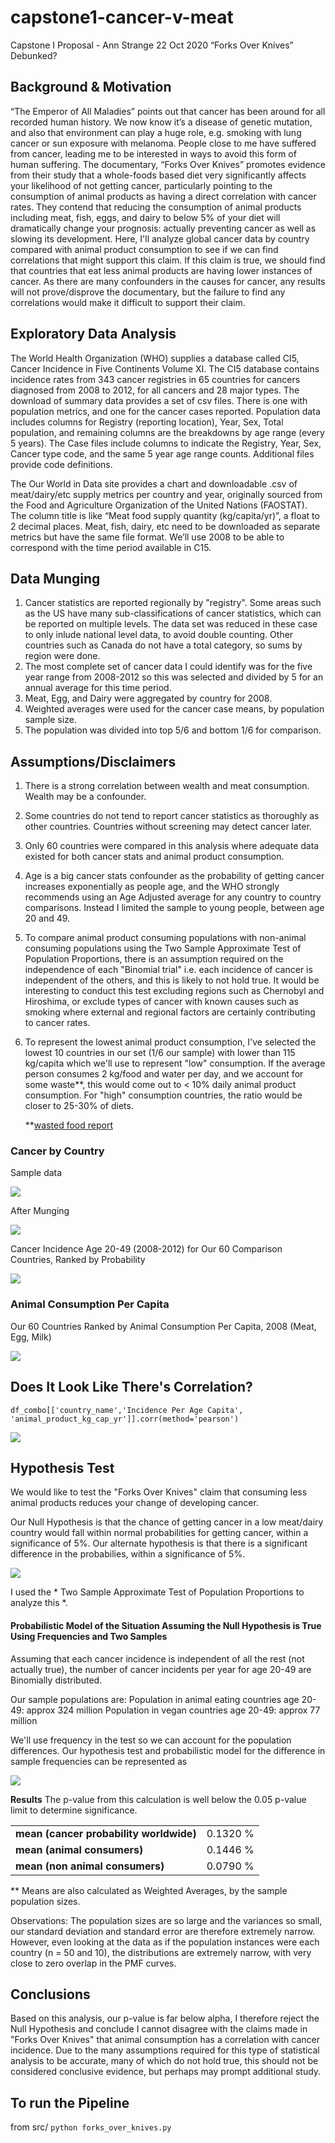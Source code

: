 # capstone1-cancer-v-meat


Capstone I Proposal - Ann Strange
22 Oct 2020
“Forks Over Knives” Debunked?

## Background & Motivation
“The Emperor of All Maladies” points out that cancer has been around for all recorded human history.  We now know it’s a disease of genetic mutation, and also that environment can play a huge role, e.g. smoking with lung cancer or sun exposure with melanoma.  People close to me have suffered from cancer, leading me to be interested in ways to avoid this form of human suffering.   The documentary, “Forks Over Knives” promotes evidence from their study that a whole-foods based diet very significantly affects your likelihood of not getting cancer, particularly pointing to the consumption of animal products as having a direct correlation with cancer rates.  They contend that reducing the consumption of animal products including meat, fish, eggs, and dairy to below 5% of your diet will dramatically change your prognosis: actually preventing cancer as well as slowing its development.  Here, I'll analyze global cancer data by country compared with animal product consumption to see if we can find correlations that might support this claim.  If this claim is true, we should find that countries that eat less animal products are having lower instances of cancer.  As there are many confounders in the causes for cancer, any results will not prove/disprove the documentary, but the failure to find any correlations would make it difficult to support their claim.

## Exploratory Data Analysis
The World Health Organization (WHO) supplies a database called CI5, Cancer Incidence in Five Continents Volume XI. The CI5 database contains incidence rates from 343 cancer registries in 65 countries for cancers diagnosed from 2008 to 2012, for all cancers and 28 major types. The download of summary data provides a set of csv files. There is one with population metrics, and one for the cancer cases reported.  Population data includes columns for Registry (reporting location), Year, Sex, Total population, and remaining columns are the breakdowns by age range (every 5 years).  The Case files include columns to indicate the Registry, Year, Sex, Cancer type code, and the same 5 year age range counts. Additional files provide code definitions. 

The Our World in Data site provides a chart and downloadable .csv of meat/dairy/etc supply metrics per country and year, originally sourced from the Food and Agriculture Organization of the United Nations (FAOSTAT).  The column title is like “Meat food supply quantity (kg/capita/yr)”, a float to 2 decimal places.  Meat, fish, dairy, etc need to be downloaded as separate metrics but have the same file format.  We’ll use 2008 to be able to correspond with the time period available in C15.  

## Data Munging 
1. Cancer statistics are reported regionally by "registry".  Some areas such as the US have many sub-classifications of cancer statistics, which can be reported on multiple levels.  The data set was reduced in these case to only inlude national level data, to avoid double counting.  Other countries such as Canada do not have a total category, so sums by region were done.
2.  The most complete set of cancer data I could identify was for the five year range from 2008-2012 so this was selected and divided by 5 for an annual average for this time period.
3. Meat, Egg, and Dairy were aggregated by country for 2008.
4. Weighted averages were used for the cancer case means, by population sample size.
5. The population was divided into top 5/6 and bottom 1/6 for comparison.

## Assumptions/Disclaimers
1. There is a strong correlation between wealth and meat consumption.  Wealth may be a confounder.
2. Some countries do not tend to report cancer statistics as thoroughly as other countries.  Countries without screening may detect cancer later.
3. Only 60 countries were compared in this analysis where adequate data existed for both cancer stats and animal product consumption. 
4. Age is a big cancer stats confounder as the probability of getting cancer increases exponentially as people age, and the WHO strongly recommends using an Age Adjusted average for any country to country comparisons.  Instead I limited the sample to young people, between age 20 and 49.
6. To compare animal product consuming populations with non-animal consuming populations using the Two Sample Approximate Test of Population Proportions, there is an assumption required on the independence of each "Binomial trial" i.e. each incidence of cancer is independent of the others, and this is likely to not hold true.  It would be interesting to conduct this test excluding regions such as Chernobyl and Hiroshima, or exclude types of cancer with known causes such as smoking where external and regional factors are certainly contributing to cancer rates.
7. To represent the lowest animal product consumption, I've selected the lowest 10 countries in our set (1/6 our sample) with lower than 115 kg/capita which we'll use to represent "low" consumption.  If the average person consumes 2 kg/food and water per day, and we account for some waste**, this would come out to < 10% daily animal product consumption. For "high" consumption countries, the ratio would be closer to 25-30% of diets. 

     **[wasted food report](https://en.reset.org/knowledge/global-food-waste-and-its-environmental-impact-09122018) 



### Cancer by Country

Sample data

![](images/CancerData.png)

After Munging

![](images/CancerDataAfterMunging.png)

Cancer Incidence Age 20-49 (2008-2012) for Our 60 Comparison Countries, Ranked by Probability

![](images/cancer_percapita.png)

### Animal Consumption Per Capita


Our 60 Countries Ranked by Animal Consumption Per Capita, 2008 (Meat, Egg, Milk)

![](images/animal_consumption2.png)



## Does It Look Like There's Correlation?

    df_combo[['country_name','Incidence Per Age Capita', 'animal_product_kg_cap_yr']].corr(method='pearson')

![](images/CorrelationOfMeasures2.png)



## Hypothesis Test

We would like to test the "Forks Over Knives" claim that consuming less animal products reduces your change of developing cancer.  

Our Null Hypothesis is that the chance of getting cancer in a low meat/dairy country would fall within normal probabilities for getting cancer, within a significance of 5%.  Our alternate hypothesis is that there is a significant difference in the probabilies, within a significance of 5%. 

![](images/NullHypothesis.png)

I used the * Two Sample Approximate Test of Population Proportions to analyze this *. 


#### Probabilistic Model of the Situation Assuming the Null Hypothesis is True Using Frequencies and Two Samples

Assuming that each cancer incidence is independent of all the rest (not actually true), the number of cancer incidents per year for age 20-49 are Binomially distributed. 

Our sample populations are:
Population in animal eating countries age 20-49: approx 324 million 
Population in vegan countries age 20-49: approx 77 million

We'll use frequency in the test so we can account for the population differences.  Our hypothesis test and probabilistic model for the difference in sample frequencies can be represented as 


![](images/HypothesisTestLaTex.png)


**Results** 
The p-value from this calculation is well below the 0.05 p-value limit to determine significance.

|  |  |
|----------|:-------------|  
|**mean (cancer probability worldwide)**| 0.1320 % |
|**mean (animal consumers)**| 0.1446 % |
|**mean (non animal consumers)**|  0.0790 % |


** Means are also calculated as Weighted Averages, by the sample population sizes.

Observations: The population sizes are so large and the variances so small, our standard deviation and standard error are therefore extremely narrow.  However, even looking at the data as if the population instances were each country (n = 50 and 10), the distributions are extremely narrow, with very close to zero overlap in the PMF curves. 



## Conclusions
Based on this analysis, our p-value is far below alpha, I therefore reject the Null Hypothesis and conclude I cannot disagree with the claims made in "Forks Over Knives" that animal consumption has a correlation with cancer incidence.  Due to the many assumptions required for this type of statistical analysis to be accurate, many of which do not hold true, this should not be considered conclusive evidence, but perhaps may prompt additional study.

## To run the Pipeline
from src/ 
`python forks_over_knives.py`

